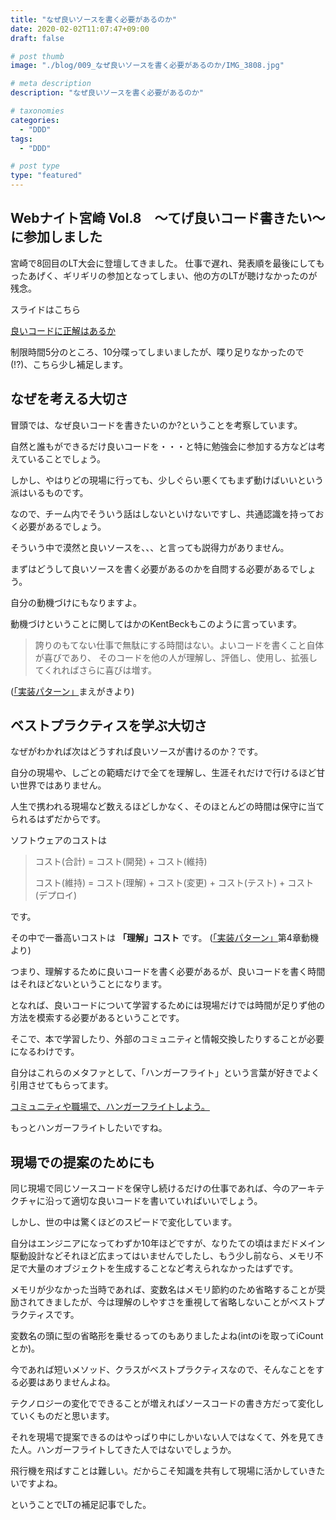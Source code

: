 ```yaml
---
title: "なぜ良いソースを書く必要があるのか"
date: 2020-02-02T11:07:47+09:00
draft: false

# post thumb
image: "./blog/009_なぜ良いソースを書く必要があるのか/IMG_3808.jpg"

# meta description
description: "なぜ良いソースを書く必要があるのか"

# taxonomies
categories: 
  - "DDD"
tags:
  - "DDD"

# post type
type: "featured"
---
```


## Webナイト宮崎 Vol.8　～てげ良いコード書きたい～ に参加しました

宮崎で8回目のLT大会に登壇してきました。
仕事で遅れ、発表順を最後にしてもったあげく、ギリギリの参加となってしまい、他の方のLTが聴けなかったのが残念。

スライドはこちら

[良いコードに正解はあるか](https://speakerdeck.com/yasuhirokimesawa/liang-ikodonizheng-jie-haaruka-856f9669-ea1c-4f07-b7be-0b4d8f6647d2)

制限時間5分のところ、10分喋ってしまいましたが、喋り足りなかったので(!?)、こちら少し補足します。

## なぜを考える大切さ

冒頭では、なぜ良いコードを書きたいのか?ということを考察しています。

自然と誰もができるだけ良いコードを・・・と特に勉強会に参加する方などは考えていることでしょう。

しかし、やはりどの現場に行っても、少しぐらい悪くてもまず動けばいいという派はいるものです。

なので、チーム内でそういう話はしないといけないですし、共通認識を持っておく必要があるでしょう。

そういう中で漠然と良いソースを、、、と言っても説得力がありません。

まずはどうして良いソースを書く必要があるのかを自問する必要があるでしょう。

自分の動機づけにもなりますよ。

動機づけということに関してはかのKentBeckもこのように言っています。

> 誇りのもてない仕事で無駄にする時間はない。よいコードを書くこと自体が喜びであり、
> そのコードを他の人が理解し、評価し、使用し、拡張してくれればさらに喜びは増す。

([「実装パターン」](https://www.amazon.co.jp/dp/4894712873)まえがきより)


## ベストプラクティスを学ぶ大切さ

なぜがわかれば次はどうすれば良いソースが書けるのか？です。

自分の現場や、しごとの範疇だけで全てを理解し、生涯それだけで行けるほど甘い世界ではありません。

人生で携われる現場など数えるほどしかなく、そのほとんどの時間は保守に当てられるはずだからです。

ソフトウェアのコストは

> コスト(合計) = コスト(開発) + コスト(維持)
>
> コスト(維持) = コスト(理解) + コスト(変更) + コスト(テスト) + コスト(デプロイ)

です。

その中で一番高いコストは **「理解」コスト** です。
([「実装パターン」](https://www.amazon.co.jp/dp/4894712873)第4章動機より)

つまり、理解するために良いコードを書く必要があるが、良いコードを書く時間はそれほどないということになります。

となれば、良いコードについて学習するためには現場だけでは時間が足りず他の方法を模索する必要があるということです。

そこで、本で学習したり、外部のコミュニティと情報交換したりすることが必要になるわけです。

自分はこれらのメタファとして、「ハンガーフライト」という言葉が好きでよく引用させてもらってます。

[コミュニティや職場で、ハンガーフライトしよう。](http://papanda.hatenablog.com/entry/20090429/1241016409)

もっとハンガーフライトしたいですね。

## 現場での提案のためにも

同じ現場で同じソースコードを保守し続けるだけの仕事であれば、今のアーキテクチャに沿って適切な良いコードを書いていればいいでしょう。

しかし、世の中は驚くほどのスピードで変化しています。

自分はエンジニアになってわずか10年ほどですが、なりたての頃はまだドメイン駆動設計などそれほど広まってはいませんでしたし、もう少し前なら、メモリ不足で大量のオブジェクトを生成することなど考えられなかったはずです。

メモリが少なかった当時であれば、変数名はメモリ節約のため省略することが奨励されてきましたが、今は理解のしやすさを重視して省略しないことがベストプラクティスです。

変数名の頭に型の省略形を乗せるってのもありましたよね(intのiを取ってiCountとか)。

今であれば短いメソッド、クラスがベストプラクティスなので、そんなことをする必要はありませんよね。

テクノロジーの変化でできることが増えればソースコードの書き方だって変化していくものだと思います。

それを現場で提案できるのはやっぱり中にしかいない人ではなくて、外を見てきた人。ハンガーフライトしてきた人ではないでしょうか。

飛行機を飛ばすことは難しい。だからこそ知識を共有して現場に活かしていきたいですよね。

ということでLTの補足記事でした。